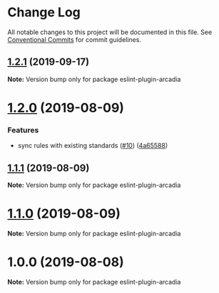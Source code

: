 # Change Log

All notable changes to this project will be documented in this file.
See [Conventional Commits](https://conventionalcommits.org) for commit guidelines.

## [1.2.1](https://github.com/salesmessage/javascript/compare/eslint-plugin-arcadia@1.2.0...eslint-plugin-arcadia@1.2.1) (2019-09-17)

**Note:** Version bump only for package eslint-plugin-arcadia





# [1.2.0](https://github.com/salesmessage/javascript/compare/eslint-plugin-arcadia@1.1.1...eslint-plugin-arcadia@1.2.0) (2019-08-09)


### Features

* sync rules with existing standards ([#10](https://github.com/salesmessage/javascript/issues/10)) ([4a65588](https://github.com/salesmessage/javascript/commit/4a65588))





## [1.1.1](https://github.com/salesmessage/javascript/compare/eslint-plugin-arcadia@1.1.0...eslint-plugin-arcadia@1.1.1) (2019-08-09)

**Note:** Version bump only for package eslint-plugin-arcadia





# [1.1.0](https://github.com/salesmessage/javascript/compare/eslint-plugin-arcadia@1.0.0...eslint-plugin-arcadia@1.1.0) (2019-08-09)

**Note:** Version bump only for package eslint-plugin-arcadia





# 1.0.0 (2019-08-08)

**Note:** Version bump only for package eslint-plugin-arcadia
